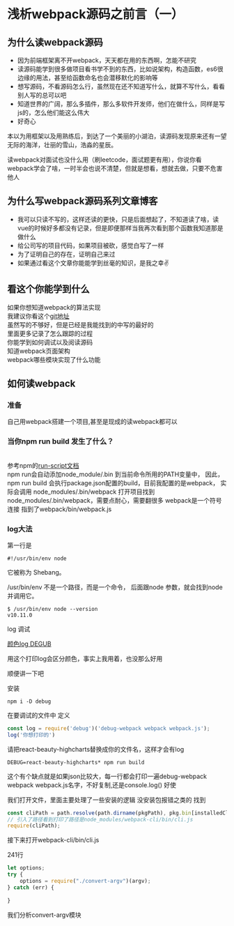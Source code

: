 # 浅析webpack源码之前言（一）


## 为什么读webpack源码
- 因为前端框架离不开webpack，天天都在用的东西啊，怎能不研究
- 读源码能学到很多做项目看书学不到的东西，比如说架构，构造函数，es6很边缘的用法，甚至给函数命名也会潜移默化的影响等
- 想写源码，不看源码怎么行，虽然现在还不知道写什么，就算不写什么，看看别人写的总可以吧
- 知道世界的广阔，那么多插件，那么多软件开发师，他们在做什么，同样是写js的，怎么他们能这么伟大
- 好奇心


本以为用框架以及用熟练后，到达了一个美丽的小湖泊，读源码发现原来还有一望无际的海洋，壮丽的雪山，浩淼的星辰。

读webpack对面试也没什么用（刷leetcode，面试题更有用），你说你看webpack学会了啥，一时半会也说不清楚，但就是想看，想就去做，只要不危害他人

## 为什么写webpack源码系列文章博客
- 我可以只读不写的，这样还读的更快，只是后面想起了，不知道读了啥，读vue的时候好多都没有记录，但是即便那样当我再次看到那个函数我知道那是做什么
- 给公司写的项目代码，如果项目被砍，感觉白写了一样
- 为了证明自己的存在，证明自己来过
- 如果通过看这个文章你能能学到丝毫的知识，是我之幸✌️ 


## 看这个你能学到什么

如果你想知道webpack的算法实现
<br>我建议你看这个[git地址](https://github.com/lihongxun945/diving-into-webpack)
<br>虽然写的不够好，但是已经是我能找到的中写的最好的
<br>里面更多记录了怎么跟踪的过程
<br>你能学到如何调试以及阅读源码
<br>知道webpack页面架构
<br>webpack哪些模块实现了什么功能

## 如何读webpack
### 准备
自己用webpack搭建一个项目,甚至是现成的读webpack都可以

### 当你npm run build 发生了什么？
<br>参考npm的[run-script文档](https://docs.npmjs.com/cli/run-script#description)
<br>npm run会自动添加node_module/.bin 到当前命令所用的PATH变量中，
因此，npm run build 会执行package.json配置的build，目前我配置的是webpack，
实际会调用 node_modules/.bin/webpack
打开项目找到node_modules/.bin/webpack，需要点耐心，需要翻很多
webpack是一个符号连接
指到了webpack/bin/webpack.js

### log大法
第一行是

```
#!/usr/bin/env node
```

它被称为 Shebang。

/usr/bin/env 不是一个路径，而是一个命令，
后面跟node 参数，就会找到node并调用它。

```
$ /usr/bin/env node --version
v10.11.0
```
log 调试

[颜色log DEGUB](https://github.com/visionmedia/debug)

用这个打印log会区分颜色，事实上我用着，也没那么好用


顺便讲一下吧

安装

```
npm i -D debug
```

在要调试的文件中
定义

```js
const log = require('debug')('debug-webpack webpack webpack.js');
log('你想打印的')
```

 请把react-beauty-highcharts替换成你的文件名，这样才会有log
```
DEBUG=react-beauty-highcharts* npm run build
```

这个有个缺点就是如果json比较大，每一行都会打印一遍debug-webpack webpack webpack.js名字，不好复制,还是console.log() 好使


我们打开文件，里面主要处理了一些安装的逻辑
没安装包报错之类的
找到

```js
const cliPath = path.resolve(path.dirname(pkgPath), pkg.bin[installedClis[0].binName]);
// 引入了路径看到打印了路径是node_modules/webpack-cli/bin/cli.js
require(cliPath);
```
接下来打开webpack-cli/bin/cli.js

241行
```js
let options;
try {
	options = require("./convert-argv")(argv);
} catch (err) {
    
}
```
我们分析convert-argv模块












